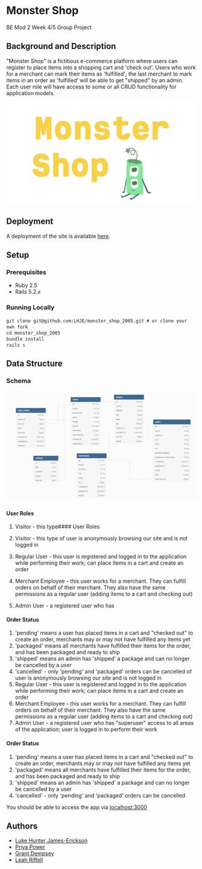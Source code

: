# Monster Shop
BE Mod 2 Week 4/5 Group Project

## Background and Description

"Monster Shop" is a fictitious e-commerce platform where users can register to place items into a shopping cart and 'check out'. Users who work for a merchant can mark their items as 'fulfilled'; the last merchant to mark items in an order as 'fulfilled' will be able to get "shipped" by an admin. Each user role will have access to some or all CRUD functionality for application models.

![Logo](app/assets/images/logo.png)

## Deployment

A deployment of the site is available [here](https://agile-garden-85197.herokuapp.com/).

## Setup

### Prerequisites
- Ruby 2.5
- Rails 5.2.x

### Running Locally
```shell
git clone git@github.com:LHJE/monster_shop_2005.git # or clone your own fork
cd monster_shop_2005
bundle install
rails s
```

## Data Structure 

### Schema
![database-schema](app/assets/images/schema.png)

#### User Roles

1. Visitor - this type#### User Roles

1. Visitor - this type of user is anonymously browsing our site and is not logged in
2. Regular User - this user is registered and logged in to the application while performing their work; can place items in a cart and create an order
3. Merchant Employee - this user works for a merchant. They can fulfill orders on behalf of their merchant. They also have the same permissions as a regular user (adding items to a cart and checking out)
4. Admin User - a registered user who has

#### Order Status

1. 'pending' means a user has placed items in a cart and "checked out" to create an order, merchants may or may not have fulfilled any items yet
2. 'packaged' means all merchants have fulfilled their items for the order, and has been packaged and ready to ship
3. 'shipped' means an admin has 'shipped' a package and can no longer be cancelled by a user
4. 'cancelled' - only 'pending' and 'packaged' orders can be cancelled
 of user is anonymously browsing our site and is not logged in
2. Regular User - this user is registered and logged in to the application while performing their work; can place items in a cart and create an order
3. Merchant Employee - this user works for a merchant. They can fulfill orders on behalf of their merchant. They also have the same permissions as a regular user (adding items to a cart and checking out)
4. Admin User - a registered user who has "superuser" access to all areas of the application; user is logged in to perform their work

#### Order Status

1. 'pending' means a user has placed items in a cart and "checked out" to create an order, merchants may or may not have fulfilled any items yet
2. 'packaged' means all merchants have fulfilled their items for the order, and has been packaged and ready to ship
3. 'shipped' means an admin has 'shipped' a package and can no longer be cancelled by a user
4. 'cancelled' - only 'pending' and 'packaged' orders can be cancelled

You should be able to access the app via [localhost:3000](http://localhost:3000/)

## Authors
- [Luke Hunter James-Erickson](https://github.com/LHJE)
- [Priya Power](https://github.com/priyapower)
- [Grant Dempsey](https://github.com/GDemps)
- [Leah Riffell](https://github.com/leahriffell)
